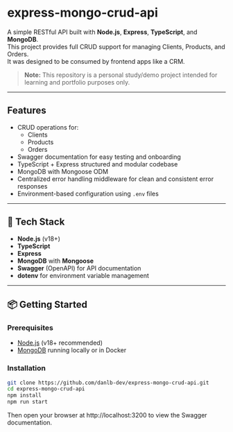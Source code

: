 # express-mongo-crud-api

A simple RESTful API built with **Node.js**, **Express**, **TypeScript**, and **MongoDB**.  
This project provides full CRUD support for managing Clients, Products, and Orders.  
It was designed to be consumed by frontend apps like a CRM.

> **Note:** This repository is a personal study/demo project intended for learning and portfolio purposes only.

---

## Features

- CRUD operations for:
  - Clients
  - Products
  - Orders
- Swagger documentation for easy testing and onboarding
- TypeScript + Express structured and modular codebase
- MongoDB with Mongoose ODM
- Centralized error handling middleware for clean and consistent error responses
- Environment-based configuration using `.env` files

---

## 🚀 Tech Stack

- **Node.js** (v18+)
- **TypeScript**
- **Express**
- **MongoDB** with **Mongoose**
- **Swagger** (OpenAPI) for API documentation
- **dotenv** for environment variable management

---

## 📦 Getting Started

### Prerequisites

- [Node.js](https://nodejs.org/) (v18+ recommended)
- [MongoDB](https://www.mongodb.com/) running locally or in Docker

### Installation

```bash
git clone https://github.com/danlb-dev/express-mongo-crud-api.git
cd express-mongo-crud-api
npm install
npm run start
```

Then open your browser at http://localhost:3200 to view the Swagger documentation.
